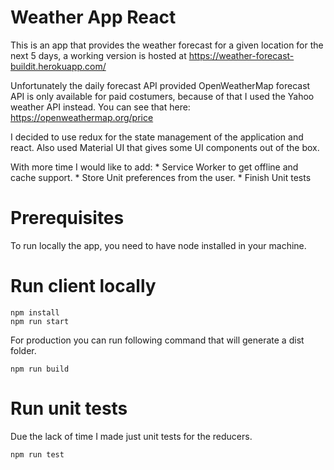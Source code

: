 # Weather App React

This is an app that provides the weather forecast for a given location for the next 5 days, a working version is hosted at https://weather-forecast-buildit.herokuapp.com/

Unfortunately the daily forecast API provided OpenWeatherMap forecast API is only available for paid costumers, because of that I used the Yahoo weather API instead.
You can see that here: https://openweathermap.org/price

I decided to use redux for the state management of the application and react.
Also used Material UI that gives some UI components out of the box.

With more time I would like to add:
    * Service Worker to get offline and cache support.
    * Store Unit preferences from the user.
    * Finish Unit tests

# Prerequisites

To run locally the app, you need to have node installed in your machine.

# Run client locally

    npm install
    npm run start

For production you can run following command that will generate a dist folder.

    npm run build

# Run unit tests

Due the lack of time I made just unit tests for the reducers.

    npm run test



